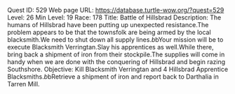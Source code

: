 Quest ID: 529
Web page URL: https://database.turtle-wow.org/?quest=529
Level: 26
Min Level: 19
Race: 178
Title: Battle of Hillsbrad
Description: The humans of Hillsbrad have been putting up unexpected resistance.The problem appears to be that the townsfolk are being armed by the local blacksmith.We need to shut down all supply lines.$b$bYour mission will be to execute Blacksmith Verringtan.Slay his apprentices as well.While there, bring back a shipment of iron from their stockpile.The supplies will come in handy when we are done with the conquering of Hillsbrad and begin razing Southshore.
Objective: Kill Blacksmith Verringtan and 4 Hillsbrad Apprentice Blacksmiths.$b$bRetrieve a shipment of iron and report back to Darthalia in Tarren Mill.
